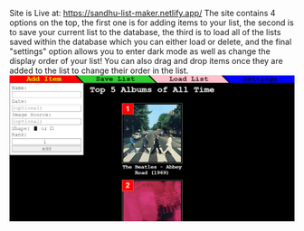 Site is Live at: https://sandhu-list-maker.netlify.app/
The site contains 4 options on the top, the first one is for adding items to your list, the second is to save your current list to the database, the third is to load all of the lists saved within the database which you can either load or delete, and the final "settings" option allows you to enter dark mode as well as change the display order of your list! You can also drag and drop items once they are added to the list to change their order in the list.
<img src="https://github.com/Dav-Sandhu/List-Maker-Version-2/blob/main/public/screenshot.png?raw=true" alt="" />
